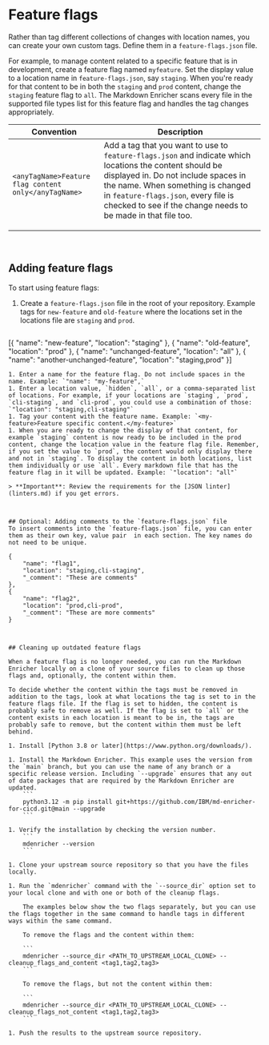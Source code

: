 <!--
# Copyright 2022, 2024 IBM Inc. All rights reserved
# SPDX-License-Identifier: Apache2.0
# Last updated: 2024-07-23
-->

# Feature flags

Rather than tag different collections of changes with location names, you can create your own custom tags. Define them in a `feature-flags.json` file. 

For example, to manage content related to a specific feature that is in development, create a feature flag named `myfeature`. Set the display value to a location name in `feature-flags.json`, say `staging`. When you're ready for that content to be in both the `staging` and `prod` content, change the `staging` feature flag to `all`. The Markdown Enricher scans every file in the supported file types list for this feature flag and handles the tag changes appropriately.

|Convention|Description|
|----------|-----------|
|<code>&#60;anyTagName&#62;Feature flag content only&#60;/anyTagName&#62;</code>|Add a tag that you want to use to <code>feature-flags.json</code> and indicate which locations the content should be displayed in. Do not include spaces in the name. When something is changed in `feature-flags.json`, every file is checked to see if the change needs to be made in that file too. </p>|

<br />

## Adding feature flags

To start using feature flags: 
1. Create a `feature-flags.json` file in the root of your repository. Example tags for `new-feature` and `old-feature` where the locations set in the locations file are `staging` and `prod`.
    ```
[{
    "name": "new-feature",
    "location": "staging"
},
{
    "name": "old-feature",
    "location": "prod"
},
{
    "name": "unchanged-feature",
    "location": "all"
},
{
    "name": "another-unchanged-feature",
    "location": "staging,prod"
}]
```
1. Enter a name for the feature flag. Do not include spaces in the name. Example: `"name": "my-feature",`
1. Enter a location value, `hidden`, `all`, or a comma-separated list of locations. For example, if your locations are `staging`, `prod`, `cli-staging`, and `cli-prod`, you could use a combination of those: `"location": "staging,cli-staging"`
1. Tag your content with the feature name. Example: `<my-feature>Feature specific content.</my-feature>`
1. When you are ready to change the display of that content, for example `staging` content is now ready to be included in the prod content, change the location value in the feature flag file. Remember, if you set the value to `prod`, the content would only display there and not in `staging`. To display the content in both locations, list them individually or use `all`. Every markdown file that has the feature flag in it will be updated. Example: `"location": "all"`

> **Important**: Review the requirements for the [JSON linter](linters.md) if you get errors.



## Optional: Adding comments to the `feature-flags.json` file
To insert comments into the `feature-flags.json` file, you can enter them as their own key, value pair  in each section. The key names do not need to be unique.
```
    {
        "name": "flag1",
        "location": "staging,cli-staging",
        "_comment": "These are comments"
    },
    {
        "name": "flag2",
        "location": "prod,cli-prod",
        "_comment": "These are more comments"
    }
```


## Cleaning up outdated feature flags

When a feature flag is no longer needed, you can run the Markdown Enricher locally on a clone of your source files to clean up those flags and, optionally, the content within them.

To decide whether the content within the tags must be removed in addition to the tags, look at what locations the tag is set to in the feature flags file. If the flag is set to hidden, the content is probably safe to remove as well. If the flag is set to `all` or the content exists in each location is meant to be in, the tags are probably safe to remove, but the content within them must be left behind.

1. Install [Python 3.8 or later](https://www.python.org/downloads/).

1. Install the Markdown Enricher. This example uses the version from the `main` branch, but you can use the name of any branch or a specific release version. Including `--upgrade` ensures that any out of date packages that are required by the Markdown Enricher are updated.
    ```
    python3.12 -m pip install git+https://github.com/IBM/md-enricher-for-cicd.git@main --upgrade
    ```

1. Verify the installation by checking the version number.
    ```
    mdenricher --version
    ```

1. Clone your upstream source repository so that you have the files locally.

1. Run the `mdenricher` command with the `--source_dir` option set to your local clone and with one or both of the cleanup flags.

    The examples below show the two flags separately, but you can use the flags together in the same command to handle tags in different ways within the same command.

    To remove the flags and the content within them:

    ```
    mdenricher --source_dir <PATH_TO_UPSTREAM_LOCAL_CLONE> --cleanup_flags_and_content <tag1,tag2,tag3>
    ```

    To remove the flags, but not the content within them:

    ```
    mdenricher --source_dir <PATH_TO_UPSTREAM_LOCAL_CLONE> --cleanup_flags_not_content <tag1,tag2,tag3>
    ```

1. Push the results to the upstream source repository.
